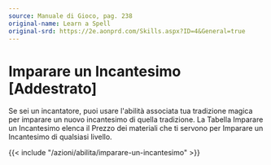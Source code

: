 ```yaml
---
source: Manuale di Gioco, pag. 238
original-name: Learn a Spell
original-srd: https://2e.aonprd.com/Skills.aspx?ID=4&General=true
---
```


# Imparare un Incantesimo \[Addestrato\]

Se sei un incantatore, puoi usare l'abilità associata tua tradizione magica per
imparare un nuovo incantesimo di quella tradizione. La Tabella Imparare un
Incantesimo elenca il Prezzo dei materiali che ti servono per Imparare un
Incantesimo di qualsiasi livello.

{{< include "/azioni/abilita/imparare-un-incantesimo" >}}

